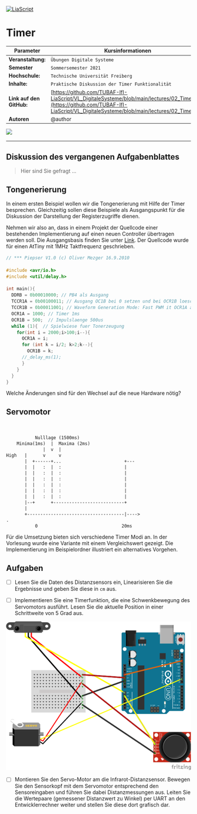 <!--
author:   Sebastian Zug, Karl Fessel
email:    sebastian.zug@informatik.tu-freiberg.de

version:  0.0.4
language: de
narrator: Deutsch Female

import:  https://raw.githubusercontent.com/liascript-templates/plantUML/master/README.md
         https://github.com/LiaTemplates/AVR8js/main/README.md
         https://github.com/liascript/CodeRunner
         https://github.com/LiaTemplates/Pyodide

icon: https://upload.wikimedia.org/wikipedia/commons/d/de/Logo_TU_Bergakademie_Freiberg.svg
-->

[![LiaScript](https://raw.githubusercontent.com/LiaScript/LiaScript/master/badges/course.svg)](https://liascript.github.io/course/?https://github.com/TUBAF-IfI-LiaScript/VL_DigitaleSysteme/main/exercises/02_Timer.md#1)

# Timer

| Parameter                | Kursinformationen                                                                                                                                                                    |
| ------------------------ | ------------------------------------------------------------------------------------------------------------------------------------------------------------------------------------ |
| **Veranstaltung:**       | `Übungen Digitale Systeme`                                                                                                                                                      |
| **Semester**             | `Sommersemester 2021`                                                                                                                                                                |
| **Hochschule:**          | `Technische Universität Freiberg`                                                                                                                                                    |
| **Inhalte:**             | `Praktische Diskussion der Timer Funktionalität`                                                                                            |
| **Link auf den GitHub:** | [https://github.com/TUBAF-IfI-LiaScript/VL_DigitaleSysteme/blob/main/lectures/02_Timer.md](https://github.com/TUBAF-IfI-LiaScript/VL_DigitaleSysteme/blob/main/lectures/02_Timer.md) |
| **Autoren**              | @author                                                                                                                                                                              |

![](https://media.giphy.com/media/3gttGAxMSSofe/giphy-downsized.gif)

---

## Diskussion des vergangenen Aufgabenblattes

> Hier sind Sie gefragt ...


## Tongenerierung

In einem ersten Beispiel wollen wir die Tongenerierung mit Hilfe der Timer besprechen. Gleichzeitig sollen diese Beispiele als Ausgangspunkt für die Diskussion der Darstellung der Registerzugriffe dienen.

Nehmen wir also an, dass in einem Projekt der Quellcode einer bestehenden Implementierung auf einen neuen Controller übertragen werden soll. Die Ausgangsbasis finden Sie unter [Link](https://mezdata.de/avr/110_pieper/). Der Quellcode wurde für einen AtTiny mit 1MHz Taktfrequenz geschrieben.

```c
// *** Piepser V1.0 (c) Oliver Mezger 16.9.2010

#include <avr/io.h>
#include <util/delay.h>

int main(){
  DDRB = 0b00010000; // PB4 als Ausgang
  TCCR1A = 0b00100011; // Ausgang OC1B bei 0 setzen und bei OCR1B loeschen
  TCCR1B = 0b00011001; // Waveform Generation Mode: Fast PWM it OCR1A als Top, Timer mit CPU-CLK
  OCR1A = 1000; // Timer 1ms
  OCR1B = 500;  // Impulslaenge 500us
  while (1){  // Spielwiese fuer Tonerzeugung
    for(int i = 2000;i>100;i--){
      OCR1A = i;
      for (int k = i/2; k>2;k--){
        OCR1B = k;
      //_delay_ms(1);
      }
    }
  }
}
```

Welche Änderungen sind für den Wechsel auf die neue Hardware nötig?

## Servomotor

<!--
style="width: 80%; min-width: 420px; max-width: 720px;"
-->
```ascii


           Nulllage (1500ms)
    Minima(1ms)  |  Maxima (2ms)
              |  v  |
High   |      v     v                
       |  +------+...                        +---                            
       |  |   :  |  :                        |     
       |  |   :  |  :                        |               
       |  |   :  |  :                        |               
       |  |   :  |  :                        |               
       |  |   :  |  :                        |                             
       |  |   :  |  :                        |   
       |--+      +---------------------------+
       |
       +-------------------------------------|---->                           .
           0                                20ms
```

Für die Umsetzung bieten sich verschiedene Timer Modi an. In der Vorlesung wurde eine Variante mit einem Vergleichswert gezeigt. Die Implementierung im Beispielordner illustriert ein alternatives Vorgehen.



## Aufgaben

- [ ] Lesen Sie die Daten des Distanzsensors ein, Linearisieren Sie die Ergebnisse und geben Sie diese in `cm` aus.

- [ ] Implementieren Sie eine Timerfunktion, die eine Schwenkbewegung des Servomotors ausführt. Lesen Sie die aktuelle Position in einer Schrittweite von 5 Grad aus.

![Bild](../images/exercises/Scanner.png "Möglicher Aufbau des Scanners")

- [ ] Montieren Sie den Servo-Motor am die Infrarot-Distanzsensor. Bewegen Sie den Sensorkopf mit dem Servomotor entsprechend den Sensoreingaben und führen Sie dabei Distanzmessungen aus. Leiten Sie die Wertepaare (gemessener Distanzwert zu Winkel) per UART an den Entwicklerrechner weiter und stellen Sie diese dort grafisch dar.
